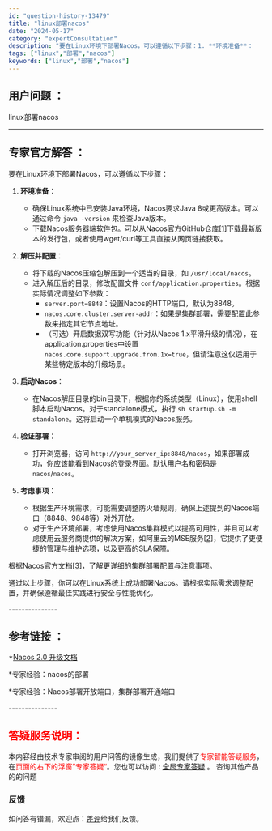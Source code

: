 ```yaml
---
id: "question-history-13479"
title: "linux部署nacos"
date: "2024-05-17"
category: "expertConsultation"
description: "要在Linux环境下部署Nacos，可以遵循以下步骤：1. **环境准备**：   - 确保Linux系统中已安装Java环境，Nacos要求Java 8或更高版本。可以通过命令 `java -version` 来检查Java版本。   - 下载Nacos服务器端软件包。可以从Nacos官方GitH"
tags: ["linux","部署","nacos"]
keywords: ["linux","部署","nacos"]
---
```


## 用户问题 ： 
 linux部署nacos  

---------------
## 专家官方解答 ：

要在Linux环境下部署Nacos，可以遵循以下步骤：

1. **环境准备**：
   - 确保Linux系统中已安装Java环境，Nacos要求Java 8或更高版本。可以通过命令 `java -version` 来检查Java版本。
   - 下载Nacos服务器端软件包。可以从Nacos官方GitHub仓库[[1](https://github.com/alibaba/nacos/releases)]下载最新版本的发行包，或者使用wget/curl等工具直接从网页链接获取。

2. **解压并配置**：
   - 将下载的Nacos压缩包解压到一个适当的目录，如 `/usr/local/nacos`。
   - 进入解压后的目录，修改配置文件 `conf/application.properties`。根据实际情况调整如下参数：
     - `server.port=8848`：设置Nacos的HTTP端口，默认为8848。
     - `nacos.core.cluster.server-addr`：如果是集群部署，需要配置此参数来指定其它节点地址。
     - （可选）开启数据双写功能（针对从Nacos 1.x平滑升级的情况），在application.properties中设置 `nacos.core.support.upgrade.from.1x=true`，但请注意这仅适用于某些特定版本的升级场景。

3. **启动Nacos**：
   - 在Nacos解压目录的bin目录下，根据你的系统类型（Linux），使用shell脚本启动Nacos。对于standalone模式，执行 `sh startup.sh -m standalone`。这将启动一个单机模式的Nacos服务。

4. **验证部署**：
   - 打开浏览器，访问 `http://your_server_ip:8848/nacos`，如果部署成功，你应该能看到Nacos的登录界面。默认用户名和密码是 `nacos`/`nacos`。

5. **考虑事项**：
   - 根据生产环境需求，可能需要调整防火墙规则，确保上述提到的Nacos端口（8848、9848等）对外开放。
   - 对于生产环境部署，考虑使用Nacos集群模式以提高可用性，并且可以考虑使用云服务商提供的解决方案，如阿里云的MSE服务[[2](https://www.aliyun.com/product/aliware/mse)]，它提供了更便捷的管理与维护选项，以及更高的SLA保障。

根据Nacos官方文档[[3](https://nacos.io/docs/latest/guide/admin/cluster-mode-quick-start/)]，了解更详细的集群部署配置与注意事项。

通过以上步骤，你可以在Linux系统上成功部署Nacos。请根据实际需求调整配置，并确保遵循最佳实践进行安全与性能优化。


<font color="#949494">---------------</font> 


## 参考链接 ：

*[Nacos 2.0 升级文档](https://nacos.io/docs/latest/upgrading/200-upgrading)
 
 *专家经验：nacos的部署 
 
 *专家经验：Nacos部署开放端口，集群部署开通端口 


 <font color="#949494">---------------</font> 
 


## <font color="#FF0000">答疑服务说明：</font> 

本内容经由技术专家审阅的用户问答的镜像生成，我们提供了<font color="#FF0000">专家智能答疑服务</font>，在<font color="#FF0000">页面的右下的浮窗”专家答疑“</font>。您也可以访问 : [全局专家答疑](https://answer.opensource.alibaba.com/docs/intro) 。 咨询其他产品的的问题

### 反馈
如问答有错漏，欢迎点：[差评](https://ai.nacos.io/user/feedbackByEnhancerGradePOJOID?enhancerGradePOJOId=13904)给我们反馈。
